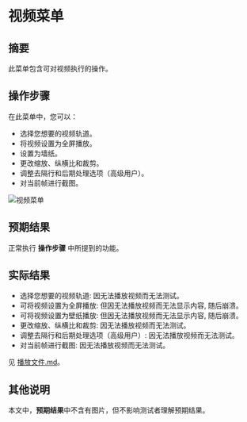 # 视频菜单

## 摘要

此菜单包含可对视频执行的操作。

## 操作步骤

在此菜单中，您可以：

- 选择您想要的视频轨道。
- 将视频设置为全屏播放。
- 设置为墙纸。
- 更改缩放、纵横比和裁剪。
- 调整去隔行和后期处理选项（高级用户）。
- 对当前帧进行截图。

![视频菜单](./img/视频菜单.png)

## 预期结果

正常执行 **操作步骤** 中所提到的功能。

## 实际结果

- 选择您想要的视频轨道: 因无法播放视频而无法测试。
- 可将视频设置为全屏播放: 但因无法播放视频而无法显示内容, 随后崩溃。
- 可将视频设置为壁纸播放: 但因无法播放视频而无法显示内容, 随后崩溃。
- 更改缩放、纵横比和裁剪: 因无法播放视频而无法测试。
- 调整去隔行和后期处理选项（高级用户）: 因无法播放视频而无法测试。
- 对当前帧进行截图: 因无法播放视频而无法测试。

见 [播放文件.md](./播放文件.md)。

## 其他说明

本文中，**预期结果**中不含有图片，但不影响测试者理解预期结果。
